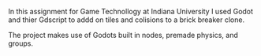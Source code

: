 In this assignment for Game Technollogy at Indiana University I used Godot and
thier Gdscript to addd on tiles and colisions to a brick breaker clone.

The project makes use of Godots built in nodes, premade physics, and groups.